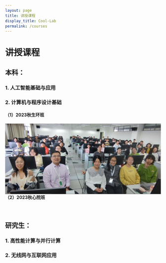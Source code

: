 ```yaml
---
layout: page
title: 讲授课程
display_title: Cool-Lab
permalink: /courses
---
```


# 讲授课程

## 本科：

### 1. 人工智能基础与应用

### 2. 计算机与程序设计基础
#### （1）2023秋生环班
<a href="imgs/course_imgs/202310-计算机与程序设计基础-生环班-合影.jpg"  style='float:right; text-align: right;'>
<img src="imgs/course_imgs/202310-计算机与程序设计基础-生环班-合影-small.jpg" align="center" />
</a>

<br/>

#### （2）2023秋心院班

<br/>

## 研究生：

### 1. 高性能计算与并行计算

### 2. 无线网与互联网应用